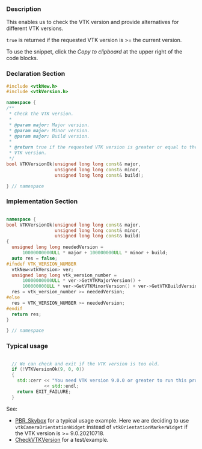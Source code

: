 ### Description

This enables us to check the VTK version and provide alternatives for different VTK versions.

`true` is returned if the requested VTK version is >= the current version.

To use the snippet, click the *Copy to clipboard* at the upper right of the code blocks.

### Declaration Section

``` c++
#include <vtkNew.h>
#include <vtkVersion.h>

namespace {
/**
 * Check the VTK version.
 *
 * @param major: Major version.
 * @param major: Minor version.
 * @param major: Build version.
 *
 * @return true if the requested VTK version is greater or equal to the actual
 * VTK version.
 */
bool VTKVersionOk(unsigned long long const& major,
                  unsigned long long const& minor,
                  unsigned long long const& build);

} // namespace
```

### Implementation Section

``` c++

namespace {
bool VTKVersionOk(unsigned long long const& major,
                  unsigned long long const& minor,
                  unsigned long long const& build)
{
  unsigned long long neededVersion =
      10000000000ULL * major + 100000000ULL * minor + build;
  auto res = false;
#ifndef VTK_VERSION_NUMBER
  vtkNew<vtkVersion> ver;
  unsigned long long vtk_version_number =
      10000000000ULL * ver->GetVTKMajorVersion() +
      100000000ULL * ver->GetVTKMinorVersion() + ver->GetVTKBuildVersion();
  res = vtk_version_number >= neededVersion;
#else
  res = VTK_VERSION_NUMBER >= neededVersion;
#endif
  return res;
}

} // namespace
```

### Typical usage

``` c++

  // We can check and exit if the VTK version is too old.
  if (!VTKVersionOk(9, 0, 0))
  {
    std::cerr << "You need VTK version 9.0.0 or greater to run this program."
              << std::endl;
    return EXIT_FAILURE;
  }


```

See:

- [PBR_Skybox](../../Rendering/PBR_Skybox) for a typical usage example. Here we are deciding to use `vtkCameraOrientationWidget` instead of `vtkOrientationMarkerWidget` if the VTK version is >= 9.0.20210718.
- [CheckVTKVersion](../../Utilities/CheckVTKVersion) for a test/example.
